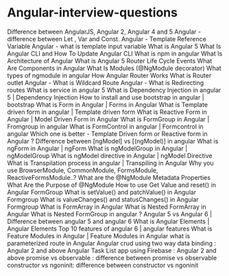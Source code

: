 # Angular-interview-questions



Difference between AngularJS, Angular 2, Angular 4 and 5
Angular - difference between Let , Var and Const.
Angular - Template Reference Variable
Angular - what is template input variable
What is Angular 5
What Is Angular CLI and How To Update Angular CLI
What is npm in angular
What Is Architecture of Angular
What is Angular 5 Router Life Cycle Events
What Are Components in Angular
What Is Modules (@NgModule decorator)
What types of ngmodule in angular
How Angular Router Works
What is Router outlet
Angular - What is Wildcard Route
Angular - What is Redirecting routes
What is service in angular 5
What is Dependency Injection in angular 5 | Dependency Injection
How to install and use bootstrap in angular | bootstrap
What is Form in Angular | Forms in Angular
What is Template driven form in angular | Template driven form
What is Reactive Form in Angular | Model Driven Form in Angular
What is FormGroup in Angular | Fromgroup in angular
What is FormControl in angular | Formcontrol in angular
Which one is better - Template Driven form or Reactive form in Angular ?
Difference between [ngModel] vs [(ngModel)] in angular
What is ngForm in Angular | ngForm
What is ngModelGroup in Angular | ngModelGroup
What is ngModel directive in Angular | ngModel Directive
What is Transpilation process in angular | Transpiling in Angular
Why you use BrowserModule, CommonModule, FormsModule, ReactiveFormsModule..?
What are the @NgModule Metadata Properties
What Are the Purpose of @NgModule
How to use Get Value and reset() in Angular FormGroup
What is setValue() and patchValue() in Angular Formgroup
What is valueChanges() and statusChanges() in Angular Formgroup
What is FormArray in Angular
What is Nested FormArray in Angular
What is Nested FormGroup in angular ?
Angular 5 vs Angular 6 | Difference between angular 5 and angular 6
What is Angular Elements | Angular Elements
Top 10 features of angular 6 | angular features
What is Feature Modules in Angular | Feature Modules in Angular
what is parameterized route in Angular
Angular crud using two way data binding : Angular 2 and above
Angular Task List app using Firebase : Angular 2 and above
promise vs observable : difference between promise vs observable
constructor vs ngoninit: difference between constructor vs ngoninit



